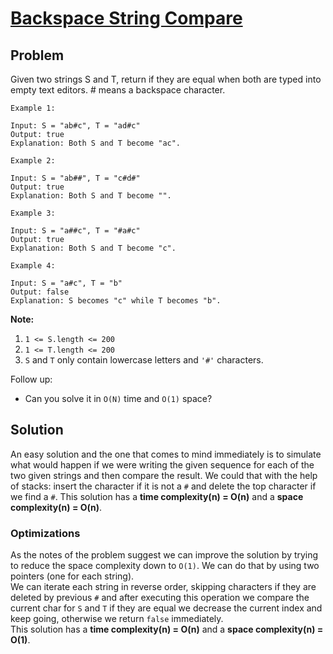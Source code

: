 # [Backspace String Compare](https://leetcode.com/explore/challenge/card/30-day-leetcoding-challenge/529/week-2/3291/)

## Problem

Given two strings S and T, return if they are equal when both are typed into empty text editors. # means a backspace character.

```
Example 1:

Input: S = "ab#c", T = "ad#c"
Output: true
Explanation: Both S and T become "ac".
```

```
Example 2:

Input: S = "ab##", T = "c#d#"
Output: true
Explanation: Both S and T become "".
```

```
Example 3:

Input: S = "a##c", T = "#a#c"
Output: true
Explanation: Both S and T become "c".
```

```
Example 4:

Input: S = "a#c", T = "b"
Output: false
Explanation: S becomes "c" while T becomes "b".
```

**Note:**

1. `1 <= S.length <= 200`
2. `1 <= T.length <= 200`
3. `S` and `T` only contain lowercase letters and `'#'` characters.  

Follow up:
- Can you solve it in `O(N)` time and `O(1)` space?

## Solution

An easy solution and the one that comes to mind immediately is to simulate what would happen if we were writing the given sequence for each of the two given strings and then compare the result. We could that with the help of stacks: insert the character if it is not a `#` and delete the top character if we find a `#`.  This solution has a **time complexity(n) = O(n)** and a **space complexity(n) = O(n)**.

### Optimizations

As the notes of the problem suggest we can improve the solution by trying to reduce the space complexity down to `O(1)`. We can do that by using two pointers (one for each string).  
We can iterate each string in reverse order, skipping characters if they are deleted by previous `#` and after executing this operation we compare the current char for `S` and `T` if they are equal we decrease the current index and keep going, otherwise we return `false` immediately.  
This solution has a **time complexity(n) = O(n)** and a **space complexity(n) = O(1)**.
